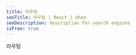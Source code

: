 ```yaml
---
title: 라우팅
seoTitle: 라우팅 | React | ohoo
seoDescription: description for search engines
isFree: true
---
```


라우팅

